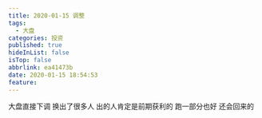 ```yaml
---
title: 2020-01-15 调整
tags:
  - 大盘
categories: 投资
published: true
hideInList: false
isTop: false
abbrlink: ea41473b
date: 2020-01-15 18:54:53
feature:
---
```

大盘直接下调
换出了很多人
出的人肯定是前期获利的
跑一部分也好
还会回来的
<!-- more -->
